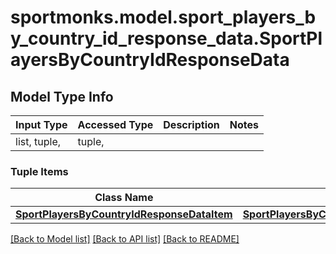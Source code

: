 # sportmonks.model.sport_players_by_country_id_response_data.SportPlayersByCountryIdResponseData

## Model Type Info
Input Type | Accessed Type | Description | Notes
------------ | ------------- | ------------- | -------------
list, tuple,  | tuple,  |  | 

### Tuple Items
Class Name | Input Type | Accessed Type | Description | Notes
------------- | ------------- | ------------- | ------------- | -------------
[**SportPlayersByCountryIdResponseDataItem**](SportPlayersByCountryIdResponseDataItem.md) | [**SportPlayersByCountryIdResponseDataItem**](SportPlayersByCountryIdResponseDataItem.md) | [**SportPlayersByCountryIdResponseDataItem**](SportPlayersByCountryIdResponseDataItem.md) |  | 

[[Back to Model list]](../../README.md#documentation-for-models) [[Back to API list]](../../README.md#documentation-for-api-endpoints) [[Back to README]](../../README.md)

